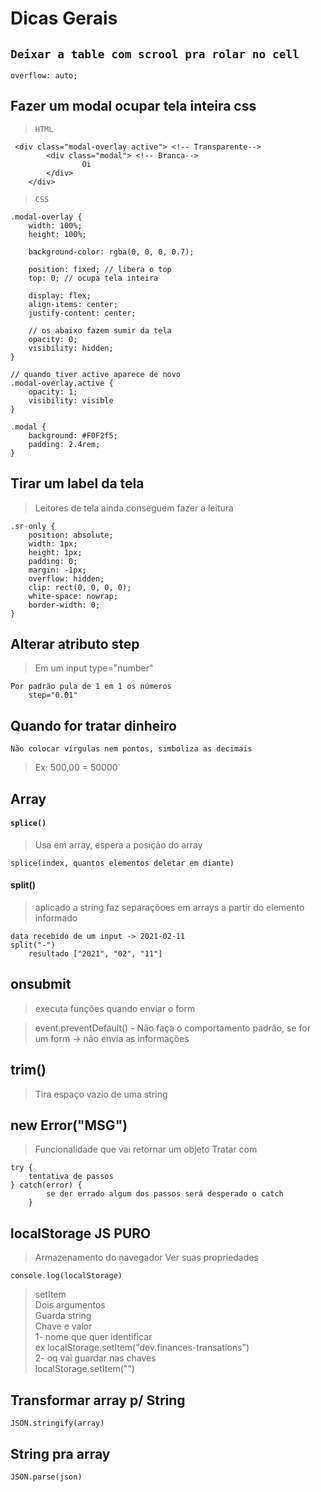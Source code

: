 # Dicas Gerais

## `Deixar a table com scrool pra rolar no cell`
```
overflow: auto;
```


## Fazer um modal ocupar tela inteira css
>`HTML`
```
 <div class="modal-overlay active"> <!-- Transparente-->
        <div class="modal"> <!-- Branca-->
                Oi
        </div>
    </div>
```

>`CSS`
```
.modal-overlay {
    width: 100%;
    height: 100%;

    background-color: rgba(0, 0, 0, 0.7);

    position: fixed; // libera o top
    top: 0; // ocupa tela inteira

    display: flex;
    align-items: center;
    justify-content: center;

    // os abaixo fazem sumir da tela
    opacity: 0;
    visibility: hidden;
}

// quando tiver active aparece de novo
.modal-overlay.active {
    opacity: 1;
    visibility: visible 
}

.modal {
    background: #F0F2f5;
    padding: 2.4rem;
}
```
   

## Tirar um label da tela 
> Leitores de tela ainda conseguem fazer a leitura
```
.sr-only {
    position: absolute;
    width: 1px;
    height: 1px;
    padding: 0;
    margin: -1px;
    overflow: hidden;
    clip: rect(0, 0, 0, 0);
    white-space: nowrap;
    border-width: 0;
}
```

## Alterar atributo step
> Em um input type="number"
```
Por padrão pula de 1 em 1 os números
    step="0.01"
```


## Quando for tratar dinheiro
`Não colocar vírgulas nem pontos, simboliza as decimais`
> Ex: 500,00 = 50000`

## Array
#### `splice()`
> Usa em array, espera a posição do array
```
splice(index, quantos elementos deletar em diante)
```

#### split()
> aplicado a string faz separaçõoes em arrays a partir do elemento informado
```
data recebido de um input -> 2021-02-11
split("-")
    resultado ["2021", "02", "11"]
```

## onsubmit
> executa funções quando enviar o form

> event.preventDefault() - Não faça o comportamento padrão, se for um form -> não envia as informações


## trim()
> Tira espaço vazio de uma string

## new Error("MSG")
> Funcionalidade que vai retornar um objeto
> Tratar com 
```
try {
    tentativa de passos 
} catch(error) { 
        se der errado algum dos passos será desperado o catch
    }
```


## localStorage JS PURO
> Armazenamento do navegador
> Ver suas propriedades
```
console.log(localStorage)
```

> setItem <br />
Dois argumentos <br />
Guarda string <br />
Chave e valor <br />
1- nome que quer identificar <br />
    ex localStorage.setItem("dev.finances-transations") <br />
2- oq vai guardar nas chaves <br />
localStorage.setItem("")



## Transformar array p/ String 
```
JSON.stringify(array)
```
## String pra array
```
JSON.parse(json)
```